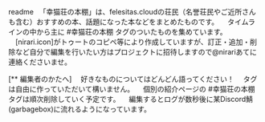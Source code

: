 readme
　「幸猫荘の本棚」は、felesitas.cloudの荘民（名誉荘民やご近所さんも含む）おすすめの本、話題になった本などをまとめたものです。
　タイムラインの中から主に #幸猫荘の本棚 タグのついたものを集めています。
　[nirari.icon]がトゥートのコピペ等により作成していますが、訂正・追加・削除など自分で編集を行いたい方はプロジェクトに招待しますので@nirariあてに連絡くださいませ。

[** 編集者のかたへ]
　好きなものについてはどんどん語ってください！
　タグは自由に作っていただいて構いません。
　個別の紹介ページの #幸猫荘の本棚 タグは順次削除していく予定です。
　編集するとログが数秒後に某Discord鯖(garbagebox)に流れるようになっています。